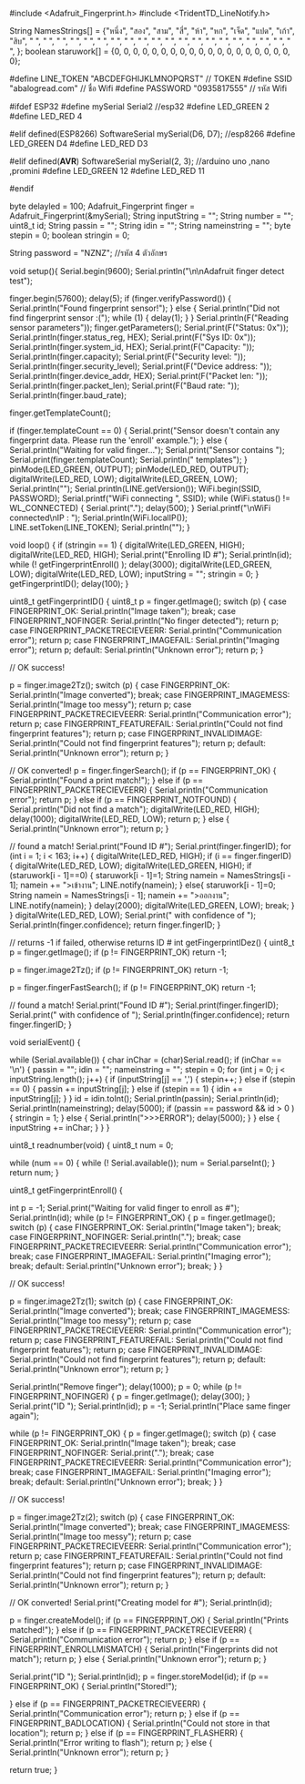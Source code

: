 #include <Adafruit_Fingerprint.h>
#include <TridentTD_LineNotify.h>

String NamesStrings[] =  {"หนึ่ง", "สอง", "สาม", "สี่", "ห้า",
                          "หก", "เจ็ด", "แปด", "เก้า", "สิบ",
                          " ", " ", " ", " ", " ",
                          " ", " ", " ", " ", " ",
                          " ", " ", " ", " ", " ",
                          " ", " ", " ", " ", " ",
                         };
boolean staruwork[] = {0, 0, 0, 0, 0, 0, 0, 0, 0, 0, 0, 0, 0, 0, 0, 0, 0, 0, 0, 0};

#define LINE_TOKEN  "ABCDEFGHIJKLMNOPQRST"   // TOKEN
#define SSID        "abalogread.com"   // ชื่อ Wifi
#define PASSWORD    "0935817555"   // รหัส Wifi

#ifdef ESP32
#define mySerial Serial2   //esp32
#define LED_GREEN 2
#define LED_RED 4

#elif defined(ESP8266)
SoftwareSerial mySerial(D6, D7);  //esp8266
#define LED_GREEN D4
#define LED_RED D3

#elif defined(__AVR__)
SoftwareSerial mySerial(2, 3);   //arduino uno ,nano ,promini
#define LED_GREEN 12
#define LED_RED 11

#endif

byte delayled = 100;
Adafruit_Fingerprint finger = Adafruit_Fingerprint(&mySerial);
String inputString = "";
String number = "";
uint8_t id;
String passin = "";
String idin = "";
String nameinstring = "";
byte stepin = 0;
boolean stringin = 0;

String password = "NZNZ";  //รหัส 4 ตัวอักษร


void setup(){
  Serial.begin(9600);
  Serial.println("\n\nAdafruit finger detect test");

  finger.begin(57600);
  delay(5);
  if (finger.verifyPassword()) {
    Serial.println("Found fingerprint sensor!");
  } else {
    Serial.println("Did not find fingerprint sensor :(");
    while (1) {
      delay(1);
    }
  }
  Serial.println(F("Reading sensor parameters"));
  finger.getParameters();
  Serial.print(F("Status: 0x")); Serial.println(finger.status_reg, HEX);
  Serial.print(F("Sys ID: 0x")); Serial.println(finger.system_id, HEX);
  Serial.print(F("Capacity: ")); Serial.println(finger.capacity);
  Serial.print(F("Security level: ")); Serial.println(finger.security_level);
  Serial.print(F("Device address: ")); Serial.println(finger.device_addr, HEX);
  Serial.print(F("Packet len: ")); Serial.println(finger.packet_len);
  Serial.print(F("Baud rate: ")); Serial.println(finger.baud_rate);

  finger.getTemplateCount();

  if (finger.templateCount == 0) {
    Serial.print("Sensor doesn't contain any fingerprint data. Please run the 'enroll' example.");
  }
  else {
    Serial.println("Waiting for valid finger...");
    Serial.print("Sensor contains "); Serial.print(finger.templateCount); Serial.println(" templates");
  }
  pinMode(LED_GREEN, OUTPUT);
  pinMode(LED_RED, OUTPUT);
  digitalWrite(LED_RED, LOW);
  digitalWrite(LED_GREEN, LOW);
  Serial.println("");
  Serial.println(LINE.getVersion());
  WiFi.begin(SSID, PASSWORD);
  Serial.printf("WiFi connecting ",  SSID);
  while (WiFi.status() != WL_CONNECTED) {
    Serial.print(".");
    delay(500);
  }
  Serial.printf("\nWiFi connected\nIP : ");
  Serial.println(WiFi.localIP());
  LINE.setToken(LINE_TOKEN);
  Serial.println("");
}

void loop() {
  if (stringin == 1) {
    digitalWrite(LED_GREEN, HIGH);
    digitalWrite(LED_RED, HIGH);
    Serial.print("Enrolling ID #");
    Serial.println(id);
    while (!  getFingerprintEnroll() );
    delay(3000);
    digitalWrite(LED_GREEN, LOW);
    digitalWrite(LED_RED, LOW);
    inputString = "";
    stringin = 0;
  }
  getFingerprintID();
  delay(100);
}

uint8_t getFingerprintID() {
  uint8_t p = finger.getImage();
  switch (p) {
    case FINGERPRINT_OK:
      Serial.println("Image taken");
      break;
    case FINGERPRINT_NOFINGER:
      Serial.println("No finger detected");
      return p;
    case FINGERPRINT_PACKETRECIEVEERR:
      Serial.println("Communication error");
      return p;
    case FINGERPRINT_IMAGEFAIL:
      Serial.println("Imaging error");
      return p;
    default:
      Serial.println("Unknown error");
      return p;
  }

  // OK success!

  p = finger.image2Tz();
  switch (p) {
    case FINGERPRINT_OK:
      Serial.println("Image converted");
      break;
    case FINGERPRINT_IMAGEMESS:
      Serial.println("Image too messy");
      return p;
    case FINGERPRINT_PACKETRECIEVEERR:
      Serial.println("Communication error");
      return p;
    case FINGERPRINT_FEATUREFAIL:
      Serial.println("Could not find fingerprint features");
      return p;
    case FINGERPRINT_INVALIDIMAGE:
      Serial.println("Could not find fingerprint features");
      return p;
    default:
      Serial.println("Unknown error");
      return p;
  }

  // OK converted!
  p = finger.fingerSearch();
  if (p == FINGERPRINT_OK) {
    Serial.println("Found a print match!");
  } else if (p == FINGERPRINT_PACKETRECIEVEERR) {
    Serial.println("Communication error");
    return p;
  } else if (p == FINGERPRINT_NOTFOUND) {
    Serial.println("Did not find a match");
    digitalWrite(LED_RED, HIGH);
    delay(1000);
    digitalWrite(LED_RED, LOW);
    return p;
  } else {
    Serial.println("Unknown error");
    return p;
  }

  // found a match!
  Serial.print("Found ID #"); Serial.print(finger.fingerID);
  for (int i = 1; i < 163; i++) {
    digitalWrite(LED_RED, HIGH);
    if (i == finger.fingerID) {
      digitalWrite(LED_RED, LOW);
      digitalWrite(LED_GREEN, HIGH);
      if (staruwork[i - 1]==0) {
        staruwork[i - 1]=1;
        String namein = NamesStrings[i - 1];
        namein += ">เข้างาน";
        LINE.notify(namein);
      }
      else{
        staruwork[i - 1]=0;
        String namein = NamesStrings[i - 1];
        namein += ">ออกงาน";
        LINE.notify(namein);
      }
      delay(2000);
      digitalWrite(LED_GREEN, LOW);
      break;
    }
  }
  digitalWrite(LED_RED, LOW);
  Serial.print(" with confidence of "); Serial.println(finger.confidence);
  return finger.fingerID;
}

// returns -1 if failed, otherwise returns ID #
int getFingerprintIDez() {
  uint8_t p = finger.getImage();
  if (p != FINGERPRINT_OK)  return -1;

  p = finger.image2Tz();
  if (p != FINGERPRINT_OK)  return -1;

  p = finger.fingerFastSearch();
  if (p != FINGERPRINT_OK)  return -1;

  // found a match!
  Serial.print("Found ID #"); Serial.print(finger.fingerID);
  Serial.print(" with confidence of "); Serial.println(finger.confidence);
  return finger.fingerID;
}

void serialEvent() {

  while (Serial.available()) {
    char inChar = (char)Serial.read();
    if (inChar == '\n') {
      passin = "";
      idin = "";
      nameinstring = "";
      stepin = 0;
      for (int j = 0; j < inputString.length(); j++) {
        if (inputString[j] == ',') {
          stepin++;
        }
        else if (stepin == 0) {
          passin += inputString[j];
        }
        else if (stepin == 1) {
          idin += inputString[j];
        }
      }
      id = idin.toInt();
      Serial.println(passin);
      Serial.println(id);
      Serial.println(nameinstring);
      delay(5000);
      if (passin == password && id > 0 ) {
        stringin = 1;
      }
      else {
        Serial.println(">>>ERROR");
        delay(5000);
      }
    }
    else {
      inputString += inChar;
    }
  }
}

uint8_t readnumber(void) {
  uint8_t num = 0;

  while (num == 0) {
    while (! Serial.available());
    num = Serial.parseInt();
  }
  return num;
}

uint8_t getFingerprintEnroll() {

  int p = -1;
  Serial.print("Waiting for valid finger to enroll as #"); Serial.println(id);
  while (p != FINGERPRINT_OK) {
    p = finger.getImage();
    switch (p) {
      case FINGERPRINT_OK:
        Serial.println("Image taken");
        break;
      case FINGERPRINT_NOFINGER:
        Serial.println(".");
        break;
      case FINGERPRINT_PACKETRECIEVEERR:
        Serial.println("Communication error");
        break;
      case FINGERPRINT_IMAGEFAIL:
        Serial.println("Imaging error");
        break;
      default:
        Serial.println("Unknown error");
        break;
    }
  }

  // OK success!

  p = finger.image2Tz(1);
  switch (p) {
    case FINGERPRINT_OK:
      Serial.println("Image converted");
      break;
    case FINGERPRINT_IMAGEMESS:
      Serial.println("Image too messy");
      return p;
    case FINGERPRINT_PACKETRECIEVEERR:
      Serial.println("Communication error");
      return p;
    case FINGERPRINT_FEATUREFAIL:
      Serial.println("Could not find fingerprint features");
      return p;
    case FINGERPRINT_INVALIDIMAGE:
      Serial.println("Could not find fingerprint features");
      return p;
    default:
      Serial.println("Unknown error");
      return p;
  }

  Serial.println("Remove finger");
  delay(1000);
  p = 0;
  while (p != FINGERPRINT_NOFINGER) {
    p = finger.getImage();
    delay(300);
  }
  Serial.print("ID "); Serial.println(id);
  p = -1;
  Serial.println("Place same finger again");

  while (p != FINGERPRINT_OK) {
    p = finger.getImage();
    switch (p) {
      case FINGERPRINT_OK:
        Serial.println("Image taken");
        break;
      case FINGERPRINT_NOFINGER:
        Serial.print(".");
        break;
      case FINGERPRINT_PACKETRECIEVEERR:
        Serial.println("Communication error");
        break;
      case FINGERPRINT_IMAGEFAIL:
        Serial.println("Imaging error");
        break;
      default:
        Serial.println("Unknown error");
        break;
    }
  }

  // OK success!

  p = finger.image2Tz(2);
  switch (p) {
    case FINGERPRINT_OK:
      Serial.println("Image converted");
      break;
    case FINGERPRINT_IMAGEMESS:
      Serial.println("Image too messy");
      return p;
    case FINGERPRINT_PACKETRECIEVEERR:
      Serial.println("Communication error");
      return p;
    case FINGERPRINT_FEATUREFAIL:
      Serial.println("Could not find fingerprint features");
      return p;
    case FINGERPRINT_INVALIDIMAGE:
      Serial.println("Could not find fingerprint features");
      return p;
    default:
      Serial.println("Unknown error");
      return p;
  }

  // OK converted!
  Serial.print("Creating model for #");  Serial.println(id);

  p = finger.createModel();
  if (p == FINGERPRINT_OK) {
    Serial.println("Prints matched!");
  } else if (p == FINGERPRINT_PACKETRECIEVEERR) {
    Serial.println("Communication error");
    return p;
  } else if (p == FINGERPRINT_ENROLLMISMATCH) {
    Serial.println("Fingerprints did not match");
    return p;
  } else {
    Serial.println("Unknown error");
    return p;
  }

  Serial.print("ID "); Serial.println(id);
  p = finger.storeModel(id);
  if (p == FINGERPRINT_OK) {
    Serial.println("Stored!");

  } else if (p == FINGERPRINT_PACKETRECIEVEERR) {
    Serial.println("Communication error");
    return p;
  } else if (p == FINGERPRINT_BADLOCATION) {
    Serial.println("Could not store in that location");
    return p;
  } else if (p == FINGERPRINT_FLASHERR) {
    Serial.println("Error writing to flash");
    return p;
  } else {
    Serial.println("Unknown error");
    return p;
  }

  return true;
}
